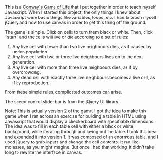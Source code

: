 This is a <a href="http://en.wikipedia.org/wiki/Conway's_Game_of_Life">Conway's Game of Life</a> that I put together in order to teach myself Javascript.  When I started this project, the only things I knew about Javascript were basic things like variables, loops, etc.  I had to teach myself jQuery and how to use canvas in order to get this thing off the ground.

The game is simple.  Click on cells to turn them black or white.  Then, click "start" and the cells will live or die according to a set of rules:

1. Any live cell with fewer than two live neighbours dies, as if caused by under-population.
2. Any live cell with two or three live neighbours lives on to the next generation.
3. Any live cell with more than three live neighbours dies, as if by overcrowding.
4. Any dead cell with exactly three live neighbours becomes a live cell, as if by reproduction.

From these simple rules, complicated outcomes can arise.

The speed control slider bar is from the jQuery UI library.

Note: This is actually version 2 of the game.  I got the idea to make this game when I ran across an exercise for building a table in HTML using Javascript that would display a checkerboard with specifiable dimensions.  The idea was to fill in each table cell with either a black or white background, while iterating through and laying out the table.  I took this idea and expanded it into version 1.  It was composed of an enormous table, and I used jQuery to grab inputs and change the cell contents.  It ran like molasses, as you might imagine.  But once I had that working, it didn't take long to rewrite the interface in canvas.
